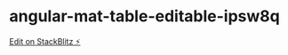 # angular-mat-table-editable-ipsw8q

[Edit on StackBlitz ⚡️](https://stackblitz.com/edit/angular-mat-table-editable-ipsw8q)